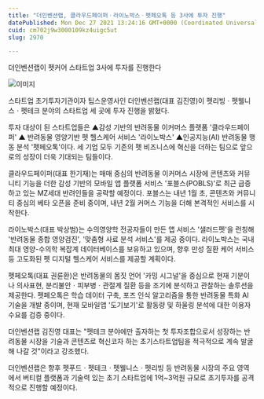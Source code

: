 ```yaml
---
title: "더인벤션랩, 클라우드페이퍼ㆍ라이노박스ㆍ펫페오톡 등 3사에 투자 진행"
datePublished: Mon Dec 27 2021 13:24:16 GMT+0000 (Coordinated Universal Time)
cuid: cm702j9w3000109kz4uigc5ut
slug: 2970

---
```



더인벤션랩이 펫커어 스타트업 3사에 투자를 진행한다

![이미지](https://cdn.hashnode.com/res/hashnode/image/upload/v1739253343643/5e1f8c71-7762-4f1b-9bee-ea1659526fa4.jpeg)

스타트업 초기투자기관이자 팁스운영사인 더인벤션랩(대표 김진영)이 펫리빙ㆍ펫웰니스ㆍ펫테크 분야의 스타트업 세 곳에 투자 진행을 밝혔다.

투자 대상이 된 스타트업들은 ▲감성 기반의 반려동물 이커머스 플랫폼 '클라우드페이퍼' ▲ 반려동물 영양기반 펫 헬스케어 서비스 '라이노박스' ▲인공지능(AI) 반려동물 행동 분석 '펫페오톡'이다. 세 기업 모두 기존의 펫 비즈니스에 혁신을 더하는 팀으로 앞으로의 성장이 더욱 기대되는 팀들이다.

클라우드페이퍼(대표 한기재)는 매매 중심의 반려동물 이커머스 시장에 콘텐츠와 커뮤니티 기능을 더한 감성 기반의 모바일 앱 플랫폼 서비스 '포블스(POBLS)'로 최근 급증하고 있는 MZ세대 반려인들을 공략할 예정이다. 포블스는 내년 1월 초, 콘텐츠와 커뮤니티 중심의 베타 오픈을 준비 중이며, 내년 2월 커머스 기능을 더해 본격적인 서비스를 시작한다.

라이노박스(대표 박상범)는 수의영양학 전공자들이 만든 앱 서비스 '샐러드펫'을 런칭해 '반려동물 종합 영양검진', '맞춤형 사료 분석 서비스'를 제공 중이다. 라이노박스는 국내 최대 영양-수의학 복잡계 데이터베이스를 보유하고 있으며, 향후 만성 질환 케어 서비스 등 고도화된 펫 디지털 헬스케어 서비스를 제공할 계획이다.

펫페오톡(대표 권륜환)은 반려동물의 몸짓 언어 '카밍 시그널'을 중심으로 현재 기분이나 의사표현, 분리불안ㆍ피부병ㆍ관절계 질환 등을 조기에 분석하고 관찰하는 솔루션을 제공한다. 펫페오톡은 학습 데이터 구축, 포즈 인식 알고리즘을 통한 반려동물 특화 AI 기술을 개발 중이며, 현재 모바일앱 '도기보기'로 활동량 및 하울링 분석에 대한 이용자 수요를 검증 중이다.

더인벤션랩 김진영 대표는 "펫테크 분야에만 출자하는 첫 투자조합으로서 성장하는 반려동물 시장을 기술과 콘텐츠로 혁신코자 하는 초기스타트업팀을 적극적으로 계속 발굴해 나갈 것"이라고 강조했다.

더인벤션랩은 향후 펫푸드ㆍ펫테크ㆍ펫웰니스ㆍ펫리빙 등 반려동물 시장의 주요 영역에서 버티컬 플랫폼과 기술력 있는 초기 스타트업에 1억~3억원 규모로 초기투자를 공격적으로 진행할 예정이다.